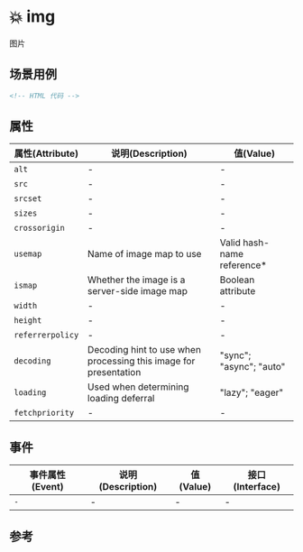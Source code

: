 # 💥 img

图片

## 场景用例

```html
<!-- HTML 代码 -->
```

## 属性

属性(Attribute) | 说明(Description) | 值(Value)
---|---|---
`alt` | - | -
`src` | - | -
`srcset` | - | -
`sizes` | - | -
`crossorigin` | - | -
`usemap` | Name of image map to use | Valid hash-name reference*
`ismap` | Whether the image is a server-side image map | Boolean attribute
`width` | - | -
`height` | - | -
`referrerpolicy` | - | -
`decoding` | Decoding hint to use when processing this image for presentation | "sync"; "async"; "auto"
`loading` | Used when determining loading deferral | "lazy"; "eager"
`fetchpriority` | - | -

## 事件

事件属性(Event) | 说明(Description) | 值(Value) | 接口(Interface)
---|---|---|---
`-` | - | - | -

## 参考

